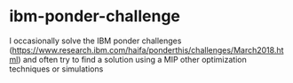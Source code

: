 # ibm-ponder-challenge
I occasionally solve the IBM ponder challenges (https://www.research.ibm.com/haifa/ponderthis/challenges/March2018.html) and often try to find a solution using a MIP other optimization techniques or simulations
